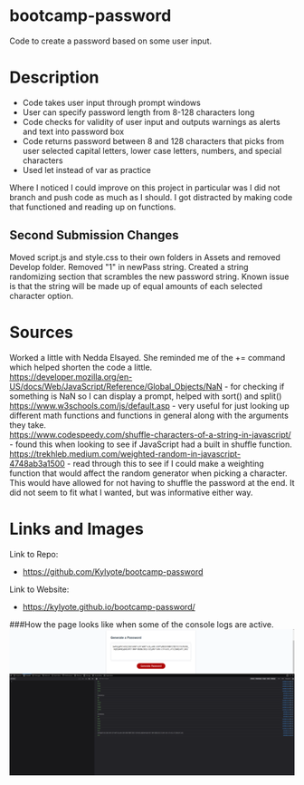 # bootcamp-password

Code to create a password based on some user input.

# Description

- Code takes user input through prompt windows
- User can specify password length from 8-128 characters long
- Code checks for validity of user input and outputs warnings as alerts and text into password box
- Code returns password between 8 and 128 characters that picks from user selected capital letters, lower case letters, numbers, and special characters
- Used let instead of var as practice

Where I noticed I could improve on this project in particular was I did not branch and push code as much as I should. I got distracted by making code that functioned and reading up on functions.

## Second Submission Changes

Moved script.js and style.css to their own folders in Assets and removed Develop folder. Removed "1" in newPass string. Created a string randomizing section that scrambles the new password string. Known issue is that the string will be made up of equal amounts of each selected character option.

# Sources

Worked a little with Nedda Elsayed. She reminded me of the += command which helped shorten the code a little.  
https://developer.mozilla.org/en-US/docs/Web/JavaScript/Reference/Global_Objects/NaN - for checking if something is NaN so I can display a prompt, helped with sort() and split()  
https://www.w3schools.com/js/default.asp - very useful for just looking up different math functions and functions in general along with the arguments they take.  
https://www.codespeedy.com/shuffle-characters-of-a-string-in-javascript/ - found this when looking to see if JavaScript had a built in shuffle function.  
https://trekhleb.medium.com/weighted-random-in-javascript-4748ab3a1500 - read through this to see if I could make a weighting function that would affect the random generator when picking a character. This would have allowed for not having to shuffle the password at the end. It did not seem to fit what I wanted, but was informative either way.

# Links and Images

Link to Repo:

- https://github.com/Kylyote/bootcamp-password

Link to Website:

- https://kylyote.github.io/bootcamp-password/

###How the page looks like when some of the console logs are active.  
![Alt](./Assets/img/CodeWithConsoleLog.png)
